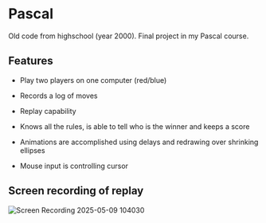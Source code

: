# Pascal
Old code from highschool (year 2000). Final project in my Pascal course.


## Features
* Play two players on one computer (red/blue)

* Records a log of moves

* Replay capability

* Knows all the rules, is able to tell who is the winner and keeps a score

* Animations are accomplished using delays and redrawing over shrinking ellipses

* Mouse input is controlling cursor

## Screen recording of replay

![Screen Recording 2025-05-09 104030](https://github.com/user-attachments/assets/7cdc1e49-c97c-457c-94bd-722eed842422)
